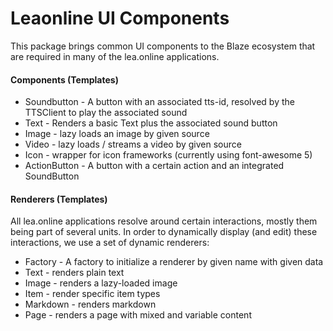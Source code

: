 # Leaonline UI Components

This package brings common UI components to the Blaze ecosystem that are 
required in many of the lea.online applications.

#### Components (Templates)

- Soundbutton - A button with an associated tts-id, resolved by the TTSClient to play the associated sound
- Text - Renders a basic Text plus the associated sound button
- Image - lazy loads an image by given source
- Video - lazy loads / streams a video by given source
- Icon - wrapper for icon frameworks (currently using font-awesome 5)
- ActionButton - A button with a certain action and an integrated SoundButton

#### Renderers (Templates)

All lea.online applications resolve around certain interactions, mostly them being part of several units.
In order to dynamically display (and edit) these interactions, we use a set of dynamic renderers: 

- Factory - A factory to initialize a renderer by given name with given data
- Text - renders plain text
- Image - renders a lazy-loaded image
- Item - render specific item types
- Markdown - renders markdown
- Page - renders a page with mixed and variable content
